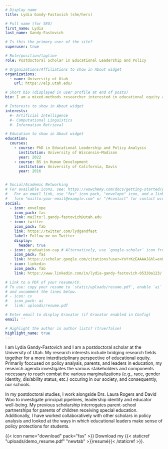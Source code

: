 ```yaml
---
# Display name
title: Lydia Gandy-Fastovich (she/hers)

# Full name (for SEO)
first_name: Lydia
last_name: Gandy-Fastovich

# Is this the primary user of the site?
superuser: true

# Role/position/tagline
role: Postdoctoral Scholar in Educational Leadership and Policy

# Organizations/Affiliations to show in About widget
organizations:
  - name: University of Utah
    url: https://elp.utah.edu/

# Short bio (displayed in user profile at end of posts)
bio: I am a mixed-methods researcher interested in educational equity and the impact of policy in practice. Speciifically, I have experience working with educational leadership scholarship, policy analysis, and unpacking parent-school partnerships in special education.

# Interests to show in About widget
interests:
  #- Artificial Intelligence
  #- Computational Linguistics
  #- Information Retrieval

# Education to show in About widget
education:
  courses:
    - course: PhD in Educational Leadership and Policy Analysis
      institution: University of Wisconsin–Madison
      year: 2022
    - course: BS in Human Development
      institution: University of California, Davis
      year: 2016


# Social/Academic Networking
# For available icons, see: https://wowchemy.com/docs/getting-started/page-builder/#icons
#   For an email link, use "fas" icon pack, "envelope" icon, and a link in the
#   form "mailto:your-email@example.com" or "/#contact" for contact widget.
social:
  - icon: envelope
    icon_pack: fas
    link: mailto:l.gandy-fastovich@utah.edu
  - icon: twitter
    icon_pack: fab
    link: https://twitter.com/lydgandfast
    label: Follow me on Twitter
    display:
      header: true
  - icon: graduation-cap # Alternatively, use `google-scholar` icon from `ai` icon pack
    icon_pack: fas
    link: https://scholar.google.com/citations?user=YoYrKzEAAAAJ&hl=en&oi=ao
  - icon: linkedin
    icon_pack: fab
    link: https://www.linkedin.com/in/lydia-gandy-fastovich-05320a123/ 

# Link to a PDF of your resume/CV.
# To use: copy your resume to `static/uploads/resume.pdf`, enable `ai` icons in `params.yaml`,
# and uncomment the lines below.
# - icon: cv
#   icon_pack: ai
#   link: uploads/resume.pdf

# Enter email to display Gravatar (if Gravatar enabled in Config)
email: ''

# Highlight the author in author lists? (true/false)
highlight_name: true
---
```


I am Lydia Gandy-Fastovich and I am a postdoctoral scholar at the University of Utah. My research interests include bridging research fields together for a more interdisciplinary perspective of educational equity. Primarily foccused on policy analysis, parents, and leaders in education, my research agenda investigates the various stakeholders and components necessary to reach combat the various marginalizations (e.g., race, gender identity, dis/ability status, etc.) occuring in our society, and consequently, our schools. 

In my postdoctoral studies, I work alongside Drs. Laura Rogers and David Woo to investigate principal pipelines, leadership identity and educator well-being. My previous scholarship interrogates parent-school partnerships for parents of children receiving special education. Additionally, I have worked collaboratively with other scholars in policy analysis and looked at the ways in which educational leaders make sense of policy protections for students.

{{< icon name="download" pack="fas" >}} Download my {{< staticref "uploads/demo_resume.pdf" "newtab" >}}resumé{{< /staticref >}}.
